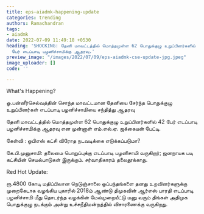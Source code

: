 ```yaml
---
title: eps-aiadmk-happening-update
categories: trending
authors: Ramachandran
tags:
- aiadmk
date: 2022-07-09 11:49:18 +0530
heading: 'SHOCKING: தேனி மாவட்டத்தில் மொத்தமுள்ள 62 பொதுக்குழு உறுப்பினர்களில் 42
  பேர் எடப்பாடி பழனிச்சாமிக்கு ஆதரவு.'
preview_image: "/images/2022/07/09/eps-aiadmk-cse-update-jpg.jpeg"
image_uploader: []
code: ''

---
```

What's Happening?

ஓ.பன்னீர்செல்வத்தின் சொந்த மாவட்டமான தேனியை சேர்ந்த பொதுக்குழு உறுப்பினர்கள் எடப்பாடி பழனிச்சாமியை சந்தித்து ஆதரவு

தேனி மாவட்டத்தில் மொத்தமுள்ள 62 பொதுக்குழு உறுப்பினர்களில் 42 பேர் எடப்பாடி பழனிச்சாமிக்கு ஆதரவு என முன்னாள் எம்.எல்.ஏ. ஜக்கையன் பேட்டி.

கேள்வி : ஓபிஎஸ் கட்சி விரோத நடவடிக்கை எடுக்கப்படுமா?

கே.பி.முனுசாமி: தலைமை பொறுப்புக்கு எடப்பாடி பழனிசாமி வருகிறார்; ஜனநாயக படி கட்சியின் செயல்பாடுகள் இருக்கும். சர்வாதிகாரம் தலைதூக்காது.

Red Hot Update:

ரூ.4800 கோடி மதிப்பிலான நெடுஞ்சாலை ஒப்பந்தங்களை தனது உறவினர்களுக்கு முறைகேடாக வழங்கிய புகாரில் 2018ம் ஆண்டு திமுகவின் ஆர்எஸ் பாரதி எடப்பாடி பழனிச்சாமி மீது தொடர்ந்த வழக்கின் மேல்முறையீட்டு மனு வரும் திங்கள் அதிமுக பொதுக்குழு நடக்கும் அன்று உச்சநீதிமன்றத்தில் விசாரணைக்கு வருகிறது.
